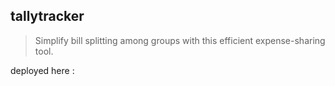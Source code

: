 ## tallytracker

> Simplify bill splitting among groups with this efficient expense-sharing tool.

deployed here : 